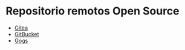 # Repositorio remotos Open Source

* [Gitea](https://github.com/go-gitea/gitea)
* [GitBucket](https://github.com/gitbucket/gitbucket)
* [Gogs](https://gogs.io/)



